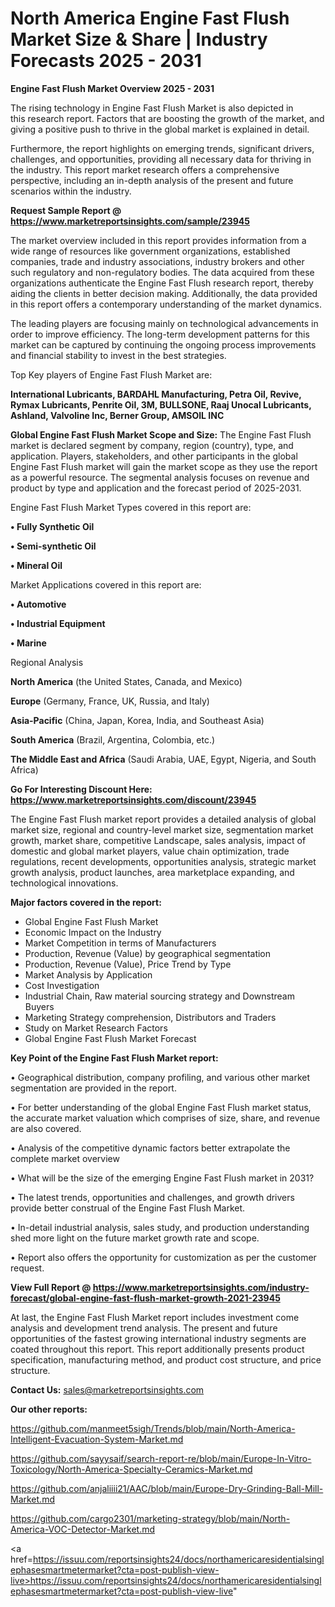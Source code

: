 # North America Engine Fast Flush Market Size & Share | Industry Forecasts 2025 - 2031

<Strong> Engine Fast Flush Market Overview 2025 - 2031</strong>

The rising technology in Engine Fast Flush Market is also depicted in this research report. Factors that are boosting the growth of the market, and giving a positive push to thrive in the global market is explained in detail.

Furthermore, the report highlights on emerging trends, significant drivers, challenges, and opportunities, providing all necessary data for thriving in the industry. This report market research offers a comprehensive perspective, including an in-depth analysis of the present and future scenarios within the industry.

<strong>Request Sample Report @ <a href=https://www.marketreportsinsights.com/sample/23945>https://www.marketreportsinsights.com/sample/23945</a></strong>

The market overview included in this report provides information from a wide range of resources like government organizations, established companies, trade and industry associations, industry brokers and other such regulatory and non-regulatory bodies. The data acquired from these organizations authenticate the Engine Fast Flush research report, thereby aiding the clients in better decision making. Additionally, the data provided in this report offers a contemporary understanding of the market dynamics.

The leading players are focusing mainly on technological advancements in order to improve efficiency. The long-term development patterns for this market can be captured by continuing the ongoing process improvements and financial stability to invest in the best strategies.

Top Key players of Engine Fast Flush Market are:

<strong>International Lubricants, BARDAHL Manufacturing, Petra Oil, Revive, Rymax Lubricants, Penrite Oil, 3M, BULLSONE, Raaj Unocal Lubricants, Ashland, Valvoline Inc, Berner Group, AMSOIL INC</strong>

<strong><b>Global Engine Fast Flush Market Scope and Size:</b></strong>
The Engine Fast Flush market is declared segment by company, region (country), type, and application. Players, stakeholders, and other participants in the global Engine Fast Flush market will gain the market scope as they use the report as a powerful resource. The segmental analysis focuses on revenue and product by type and application and the forecast period of 2025-2031.

Engine Fast Flush Market Types covered in this report are:

<strong>• Fully Synthetic Oil

• Semi-synthetic Oil

• Mineral Oil</strong>

Market Applications covered in this report are:

<strong>• Automotive

• Industrial Equipment

• Marine</strong> 

Regional Analysis

<strong>North America</strong> (the United States, Canada, and Mexico)

<strong>Europe</strong> (Germany, France, UK, Russia, and Italy)

<strong>Asia-Pacific</strong> (China, Japan, Korea, India, and Southeast Asia)

<strong>South America</strong> (Brazil, Argentina, Colombia, etc.)

<strong>The Middle East and Africa</strong> (Saudi Arabia, UAE, Egypt, Nigeria, and South Africa)

<strong>Go For Interesting Discount Here: <a href=https://www.marketreportsinsights.com/discount/23945>https://www.marketreportsinsights.com/discount/23945</a></strong>

The Engine Fast Flush market report provides a detailed analysis of global market size, regional and country-level market size, segmentation market growth, market share, competitive Landscape, sales analysis, impact of domestic and global market players, value chain optimization, trade regulations, recent developments, opportunities analysis, strategic market growth analysis, product launches, area marketplace expanding, and technological innovations.

<strong><b>Major factors covered in the report:</b></strong>
<ul>
  <li>Global Engine Fast Flush Market </li>
  <li>Economic Impact on the Industry</li>
  <li>Market Competition in terms of Manufacturers</li>
  <li>Production, Revenue (Value) by geographical segmentation</li>
  <li>Production, Revenue (Value), Price Trend by Type</li>
  <li>Market Analysis by Application</li>
  <li>Cost Investigation</li>
  <li>Industrial Chain, Raw material sourcing strategy and Downstream Buyers</li>
  <li>Marketing Strategy comprehension, Distributors and Traders</li>
  <li>Study on Market Research Factors</li>
  <li>Global Engine Fast Flush Market Forecast</li>
</ul>

<strong><b>Key Point of the Engine Fast Flush Market report:</b></strong>

• Geographical distribution, company profiling, and various other market segmentation are provided in the report.

• For better understanding of the global Engine Fast Flush market status, the accurate market valuation which comprises of size, share, and revenue are also covered.

• Analysis of the competitive dynamic factors better extrapolate the complete market overview

• What will be the size of the emerging Engine Fast Flush market in 2031?

• The latest trends, opportunities and challenges, and growth drivers provide better construal of the Engine Fast Flush Market.

• In-detail industrial analysis, sales study, and production understanding shed more light on the future market growth rate and scope.

• Report also offers the opportunity for customization as per the customer request.

<strong><b>View Full Report @ <a href=https://www.marketreportsinsights.com/industry-forecast/global-engine-fast-flush-market-growth-2021-23945>https://www.marketreportsinsights.com/industry-forecast/global-engine-fast-flush-market-growth-2021-23945</a></b></strong>


At last, the Engine Fast Flush Market report includes investment come analysis and development trend analysis. The present and future opportunities of the fastest growing international industry segments are coated throughout this report. This report additionally presents product specification, manufacturing method, and product cost structure, and price structure.

<strong>Contact Us:</strong>
sales@marketreportsinsights.com

<strong>Our other reports:</strong>

<a href=https://github.com/manmeet5sigh/Trends/blob/main/North-America-Intelligent-Evacuation-System-Market.md>https://github.com/manmeet5sigh/Trends/blob/main/North-America-Intelligent-Evacuation-System-Market.md</a>

<a href=https://github.com/sayysaif/search-report-re/blob/main/Europe-In-Vitro-Toxicology/North-America-Specialty-Ceramics-Market.md>https://github.com/sayysaif/search-report-re/blob/main/Europe-In-Vitro-Toxicology/North-America-Specialty-Ceramics-Market.md</a>

<a href=https://github.com/anjaliiii21/AAC/blob/main/Europe-Dry-Grinding-Ball-Mill-Market.md>https://github.com/anjaliiii21/AAC/blob/main/Europe-Dry-Grinding-Ball-Mill-Market.md</a>

<a href=https://github.com/cargo2301/marketing-strategy/blob/main/North-America-VOC-Detector-Market.md>https://github.com/cargo2301/marketing-strategy/blob/main/North-America-VOC-Detector-Market.md</a>

<a href=https://issuu.com/reportsinsights24/docs/northamericaresidentialsinglephasesmartmetermarket?cta=post-publish-view-live>https://issuu.com/reportsinsights24/docs/northamericaresidentialsinglephasesmartmetermarket?cta=post-publish-view-live</a>"
